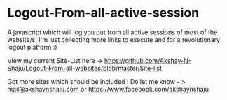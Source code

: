# Logout-From-all-active-session

A javascript which will log you out from all active sessions of most of the website/s, I'm just collecting more links to execute and for a revolutionary logout platform :) 


View my current Site-List here -> https://github.com/Akshay-N-Shaju/Logout-From-all-websites/blob/master/Site-list

 Got more sites which should be included ! Do let me know - >  mail@akshaynshaju.com 
 or https://www.facebook.com/akshaynshaju
